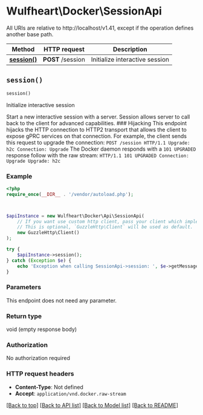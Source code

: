 # Wulfheart\Docker\SessionApi

All URIs are relative to http://localhost/v1.41, except if the operation defines another base path.

| Method | HTTP request | Description |
| ------------- | ------------- | ------------- |
| [**session()**](SessionApi.md#session) | **POST** /session | Initialize interactive session |


## `session()`

```php
session()
```

Initialize interactive session

Start a new interactive session with a server. Session allows server to call back to the client for advanced capabilities.  ### Hijacking  This endpoint hijacks the HTTP connection to HTTP2 transport that allows the client to expose gPRC services on that connection.  For example, the client sends this request to upgrade the connection:  ``` POST /session HTTP/1.1 Upgrade: h2c Connection: Upgrade ```  The Docker daemon responds with a `101 UPGRADED` response follow with the raw stream:  ``` HTTP/1.1 101 UPGRADED Connection: Upgrade Upgrade: h2c ```

### Example

```php
<?php
require_once(__DIR__ . '/vendor/autoload.php');



$apiInstance = new Wulfheart\Docker\Api\SessionApi(
    // If you want use custom http client, pass your client which implements `GuzzleHttp\ClientInterface`.
    // This is optional, `GuzzleHttp\Client` will be used as default.
    new GuzzleHttp\Client()
);

try {
    $apiInstance->session();
} catch (Exception $e) {
    echo 'Exception when calling SessionApi->session: ', $e->getMessage(), PHP_EOL;
}
```

### Parameters

This endpoint does not need any parameter.

### Return type

void (empty response body)

### Authorization

No authorization required

### HTTP request headers

- **Content-Type**: Not defined
- **Accept**: `application/vnd.docker.raw-stream`

[[Back to top]](#) [[Back to API list]](../../README.md#endpoints)
[[Back to Model list]](../../README.md#models)
[[Back to README]](../../README.md)
